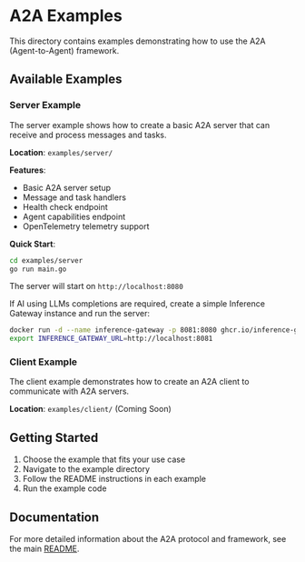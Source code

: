# A2A Examples

This directory contains examples demonstrating how to use the A2A (Agent-to-Agent) framework.

## Available Examples

### Server Example

The server example shows how to create a basic A2A server that can receive and process messages and tasks.

**Location**: `examples/server/`

**Features**:

- Basic A2A server setup
- Message and task handlers
- Health check endpoint
- Agent capabilities endpoint
- OpenTelemetry telemetry support

**Quick Start**:

```bash
cd examples/server
go run main.go
```

The server will start on `http://localhost:8080`

If AI using LLMs completions are required, create a simple Inference Gateway instance and run the server:

```bash
docker run -d --name inference-gateway -p 8081:8080 ghcr.io/inference-gateway/inference-gateway:latest
export INFERENCE_GATEWAY_URL=http://localhost:8081
```

### Client Example

The client example demonstrates how to create an A2A client to communicate with A2A servers.

**Location**: `examples/client/` (Coming Soon)

## Getting Started

1. Choose the example that fits your use case
2. Navigate to the example directory
3. Follow the README instructions in each example
4. Run the example code

## Documentation

For more detailed information about the A2A protocol and framework, see the main [README](../README.md).
